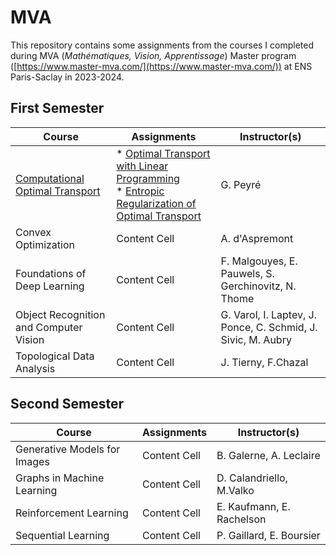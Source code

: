 # MVA

This repository contains some assignments from the courses I completed during MVA (*Mathématiques, Vision, Apprentissage*) Master program ([https://www.master-mva.com/](https://www.master-mva.com/)) at ENS Paris-Saclay in 2023-2024.

## First Semester

| Course  | Assignments | Instructor(s) |
| ------------- | ----------------------- | ------------- |
| [Computational Optimal Transport](computational-optimal-tarnsport/)  | * [Optimal Transport with Linear Programming](computational-optimal-tarnsport/optimaltransp_1_linprog.ipynb) <br> * [Entropic Regularization of Optimal Transport](computational-optimal-tarnsport/optimaltransp_5_entropic.ipynb) | G. Peyré |
| Convex Optimization  | Content Cell  | A. d'Aspremont |
| Foundations of Deep Learning | Content Cell  | F. Malgouyes, E. Pauwels, S. Gerchinovitz, N. Thome |
| Object Recognition and Computer Vision  | Content Cell  | G. Varol, I. Laptev, J. Ponce, C. Schmid, J. Sivic, M. Aubry |
| Topological Data Analysis | Content Cell  | J. Tierny, F.Chazal |

## Second Semester

| Course  | Assignments | Instructor(s) |
| ------------- | ------------- | ------------- |
| Generative Models for Images  | Content Cell  | B. Galerne, A. Leclaire |
| Graphs in Machine Learning  | Content Cell  | D. Calandriello, M.Valko |
| Reinforcement Learning  | Content Cell  | E. Kaufmann, E. Rachelson |
| Sequential Learning | Content Cell  | P. Gaillard, E. Boursier |
